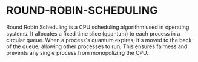 # ROUND-ROBIN-SCHEDULING
Round Robin Scheduling is a CPU scheduling algorithm used in operating systems. It allocates a fixed time slice (quantum) to each process in a circular queue. When a process's quantum expires, it's moved to the back of the queue, allowing other processes to run. This ensures fairness and prevents any single process from monopolizing the CPU. 
